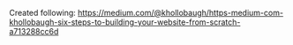 Created following:
https://medium.com/@khollobaugh/https-medium-com-khollobaugh-six-steps-to-building-your-website-from-scratch-a713288cc6d